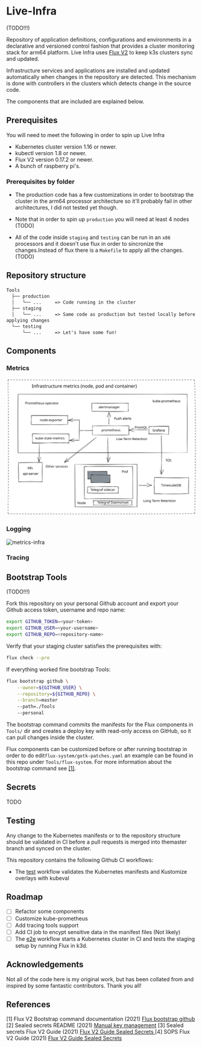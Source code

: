 # Live-Infra

(TODO!!!)

Repository of application definitions, configurations and environments in a declarative and versioned control fashion that provides a cluster monitoring stack for arm64 platform. Live Infra uses [Flux V2](https://fluxcd.io/) to keep k3s clusters sync and updated. 

Infrastructure services and applications are installed and updated automatically when changes in the repository are detected. This mechanism is done with controllers in the clusters which detects change in the source code.

The components that are included are explained below.

## Prerequisites

You will need to meet the following in order to spin up Live Infra

- Kubernetes cluster version 1.16 or newer.
- kubectl version 1.8 or newer.
- Flux V2 version 0.17.2 or newer.
- A bunch of raspberry pi's.

### Prerequisites by folder 

+ The production code has a few customizations in order to bootstrap the cluster in the arm64 processor architecture so it'll probably fail
in other architectures, I did not tested yet though. 

+ Note that in order to spin up `production` you will need at least 4 nodes (TODO)

+ All of the code inside `staging` and `testing` can be run in an `x86` processors and it doesn't use flux in order to sincronize the changes.Instead of flux there is a `Makefile` to apply all the changes. (TODO) 


## Repository structure
```
Tools
  ├── production
  │   └── ...     => Code running in the cluster
  ├── staging
  │   └── ...     => Same code as production but tested locally before applying changes
  └── testing
      └── ...     => Let's have some fun!
```

## Components

### Metrics

![metrics-infra](./docs/img/metrics-infrastructure.svg)

### Logging

![metrics-infra](./docs/img/logging-infrastructure.svg)

### Tracing

## Bootstrap Tools

(TODO!!!)

Fork this repository on your personal Github account and export your Github access token, username and repo name:

```bash
export GITHUB_TOKEN=<your-token>
export GITHUB_USER=<your-username>
export GITHUB_REPO=<repository-name>
```

Verify that your staging cluster satisfies the prerequisites with:

```bash
flux check --pre
```

If everything worked fine bootstrap Tools:

```bash
flux bootstrap github \
    --owner=${GITHUB_USER} \
    --repository=${GITHUB_REPO} \
    --branch=master   
    --path=./Tools 
    --personal
```

The bootstrap command commits the manifests for the Flux components in `Tools/` dir and creates a deploy key with read-only access on GitHub, so it can pull changes inside the cluster. 

Flux components can be customized before or after running bootstrap in order to do edit`flux-system/gotk-patches.yaml` an example can be found in this repo under `Tools/flux-system`. For more information about the bootstrap command see [[1]](#1). 


## Secrets

TODO

## Testing

Any change to the Kubernetes manifests or to the repository structure should be validated in CI before a pull requests is merged into themaster branch and synced on the cluster.

This repository contains the following Github CI workflows:

+ The [test](./.github/workflows/test.yaml) workflow validates the Kubernetes manifests and Kustomize overlays with kubeval


## Roadmap


- [ ] Refactor some components
- [ ] Customize kube-prometheus 
- [ ] Add tracing tools support
- [ ] Add CI job to encypt sensitive data in the manifest files (Not likely) 
- [ ] The [e2e](./.github/workflows/e2e.yaml) workflow starts a Kubernetes cluster in CI and tests the staging setup by running Flux in k3d.

## Acknowledgements

Not all of the code here is my original work, but has been collated from and inspired by some fantastic contributors. Thank you all!

## References
<a id="1">[1]</a> 
Flux V2 Bootstrap command documentation (2021) [Flux bootstrap github](https://fluxcd.io/docs/cmd/flux_bootstrap_github/#synopsis)
<a id="2">[2]</a> 
Sealed secrets README (2021) [Manual key management](https://github.com/bitnami-labs/sealed-secrets#manual-key-management-advanced)
<a id="3">[3]</a> 
Sealed secrets Flux V2 Guide (2021) [Flux V2 Guide Sealed Secrets ](https://fluxcd.io/docs/guides/sealed-secrets/)
<a id="4">[4]</a> 
SOPS Flux V2 Guide (2021) [Flux V2 Guide Sealed Secrets ](https://fluxcd.io/docs/guides/mozilla-sops/)
